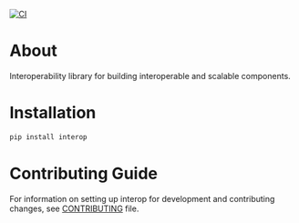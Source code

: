 [![CI](https://github.com/anabiman/interop/actions/workflows/ci.yml/badge.svg)](https://github.com/anabiman/interop/actions/workflows/ci.yml)

About
=============
Interoperability library for building interoperable and scalable components.

Installation
============

```bash
pip install interop
```


Contributing Guide
==================

For information on setting up interop for development and
contributing changes, see [CONTRIBUTING](https://github.com/anabiman/interop/blob/main/CONTRIBUTING.rst) file.
